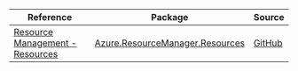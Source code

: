 | Reference | Package | Source |
|---|---|---|
|[Resource Management - Resources](resourcemanager.resources-readme.md)|[Azure.ResourceManager.Resources](https://www.nuget.org/packages/Azure.ResourceManager.Resources)|[GitHub](https://github.com/Azure/azure-sdk-for-net/blob/main/sdk/resources/Azure.ResourceManager.Resources)|
